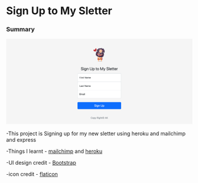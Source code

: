 # Sign Up to My Sletter

### Summary 

![UI](ui.png)

-This project is Signing up for my new sletter using heroku and mailchimp and express

-Things I learnt - [mailchimp](https://mailchimp.com/developer/marketing/docs/fundamentals/) and [heroku](https://www.heroku.com/)

-UI design credit - [Bootstrap](https://getbootstrap.com/docs/5.0/examples/sign-in/)

-icon credit - [flaticon](https://flaticon.com)
